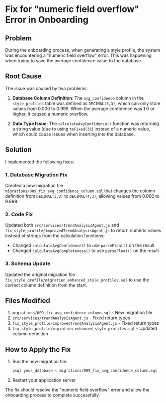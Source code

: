 # Fix for "numeric field overflow" Error in Onboarding

## Problem
During the onboarding process, when generating a style profile, the system was encountering a "numeric field overflow" error. This was happening when trying to save the average confidence value to the database.

## Root Cause
The issue was caused by two problems:

1. **Database Column Definition**: The `avg_confidence` column in the `style_profiles` table was defined as `DECIMAL(3,3)`, which can only store values from 0.000 to 0.999. When the average confidence was 1.0 or higher, it caused a numeric overflow.

2. **Data Type Issue**: The `calculateAvgConfidence()` function was returning a string value (due to using `toFixed(3)`) instead of a numeric value, which could cause issues when inserting into the database.

## Solution
I implemented the following fixes:

### 1. Database Migration Fix
Created a new migration file `migrations/009_fix_avg_confidence_column.sql` that changes the column definition from `DECIMAL(3,3)` to `DECIMAL(4,3)`, allowing values from 0.000 to 9.999.

### 2. Code Fix
Updated both `src/services/trendAnalysisAgent.js` and `fix_style_profile/improvedTrendAnalysisAgent.js` to return numeric values instead of strings from the calculation functions:

- Changed `calculateAvgConfidence()` to use `parseFloat()` on the result
- Changed `calculateAvgCompleteness()` to use `parseFloat()` on the result

### 3. Schema Update
Updated the original migration file `fix_style_profile/migration_enhanced_style_profiles.sql` to use the correct column definition from the start.

## Files Modified
1. `migrations/009_fix_avg_confidence_column.sql` - New migration file
2. `src/services/trendAnalysisAgent.js` - Fixed return types
3. `fix_style_profile/improvedTrendAnalysisAgent.js` - Fixed return types
4. `fix_style_profile/migration_enhanced_style_profiles.sql` - Updated column definition

## How to Apply the Fix
1. Run the new migration file:
   ```bash
   psql your_database < migrations/009_fix_avg_confidence_column.sql
   ```

2. Restart your application server

The fix should resolve the "numeric field overflow" error and allow the onboarding process to complete successfully.